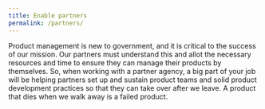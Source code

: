 ```yaml
---
title: Enable partners
permalink: /partners/
---
```

Product management is new to government, and it is critical to the success of our mission. Our partners must understand this and allot the necessary resources and time to ensure they can manage their products by themselves. So, when working with a partner agency, a big part of your job will be helping partners set up and sustain product teams and solid product development practices so that they can take over after we leave. A product that dies when we walk away is a failed product.

